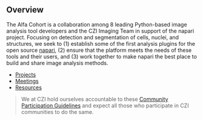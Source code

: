## Overview

The Alfa Cohort is a collaboration among 8 leading Python-based image analysis tool developers and the CZI Imaging Team in support of the napari project. Focusing on detection and segmentation of cells, nuclei, and structures, we seek to (1) establish some of the first analysis plugins for the open source [napari](https://napari.org), (2) ensure that the platform meets the needs of these tools and their users, and (3) work together to make napari the best place to build and share image analysis methods.

- [Projects](projects)
- [Meetings](meetings)
- [Resources](resources)

> We at CZI hold ourselves accountable to these [Community Participation Guidelines](https://chanzuckerberg.com/science/our-values-approach/#community-participation-guidelines) and expect all those who participate in CZI communities to do the same.
